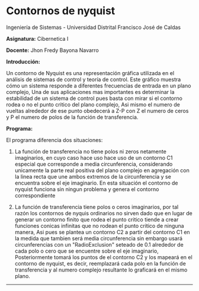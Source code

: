 # Contornos de nyquist

Ingeniería de Sistemas - Universidad Distrital Francisco José de Caldas  

**Asignatura:** Cibernetica I

**Docente:** Jhon Fredy Bayona Navarro


**Introducción:**


Un contorno de Nyquist es una representación gráfica utilizada en el análisis de sistemas de control y teoría de control. Este gráfico muestra cómo un sistema responde a diferentes frecuencias de entrada en un plano complejo, Una de sus aplicaciones mas importantes es determinar la estabilidad de un sistema de control pues basta con mirar si el contorno rodea o no el punto critico del plano complejo, Asi mismo el numero de vueltas alrededor de ese punto obedecerá a Z-P con Z el numero de ceros y P el numero de polos de la función de transferencia. 

**Programa:**


El programa diferencia dos situaciones: 
1. La función de transferencia no tiene polos ni zeros netamente imaginarios, en cuyo caso hace uso hace uso de un contorno C1 especial que corresponde a media circunferencia, considerando unicamente la parte real positiva del plano complejo en agregación con la linea recta que une ambos extremos de la circunferencia y se encuentra sobre el eje imaginario. En esta situación el contorno de nyquist funciona sin ningun problema y genera el contorno correspondiente

2. La función de transferencia tiene polos o ceros imaginarios, por tal razón los contornos de nyquis ordinarios no sirven dado que en lugar de generar un contorno finito que rodea el punto critico tiende a crear
funciones conicas infinitas que no rodean el punto critico de ninguna manera, Asi pues se plantea un contorno C2 a partir del contorno C1 en la medida que tambien será media circunferencia sin embargo usará circunferencias con un "RadioExclusion" seteado de 0.1 alrededor de cada polo o cero que se encuentre sobre el eje imaginario, Posteriormente tomará los puntos de el contorno C2 y los mapeará en el contorno de nyquist, es decir, reemplazará cada polo en la función de transferencia y al numero complejo resultante lo graficará en el mismo plano.
---
